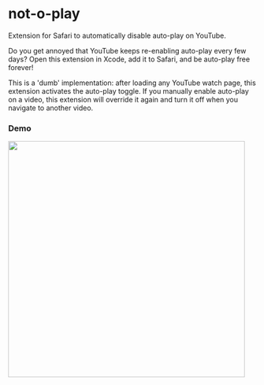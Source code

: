 # not-o-play
Extension for Safari to automatically disable auto-play on YouTube.

Do you get annoyed that YouTube keeps re-enabling auto-play every few 
days? Open this extension in Xcode, add it to Safari, and be auto-play 
free forever!

This is a 'dumb' implementation: after loading any YouTube watch page, this extension activates the auto-play toggle. If you manually enable auto-play on a video, this extension will override it again and turn it off when you navigate to another video.

### Demo

<img src="https://user-images.githubusercontent.com/4677505/193416711-922dea59-691b-4f47-acce-7282470fd655.gif" width="480"/>
